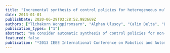 ```yaml
---
title: "Incremental synthesis of control policies for heterogeneous multi-agent systems with linear temporal logic specifications"
date: 2013-01-01
publishDate: 2020-06-29T03:28:52.983669Z
authors: ["Tichakorn Wongpiromsarn", "Alphan Ulusoy", "Calin Belta", "Emilio Frazzoli", "Daniela Rus"]
publication_types: ["1"]
abstract: "We consider automatic synthesis of control policies for non-independent, heterogeneous multi-agent systems with the objective of maximizing the probability of satisfying a given specification. The specification is expressed as a formula in linear temporal logic. The agents are modeled by Markov decision processes with a common set of actions. These actions, however, may or may not affect the behaviors of all the agents. To alleviate the well-known state explosion problem, an incremental approach is proposed where only a small subset of agents is incorporated in the synthesis procedure initially and more agents are successively added until the limitations on computational resources are reached. The proposed algorithm runs in an anytime fashion, where the probability of satisfying the specification increases as the algorithm progresses."
featured: false
publication: "*2013 IEEE International Conference on Robotics and Automation (ICRA)*"
---
```


